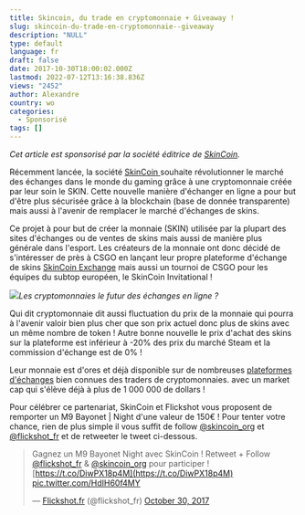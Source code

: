 ```yaml
---
title: Skincoin, du trade en cryptomonnaie + Giveaway !
slug: skincoin-du-trade-en-cryptomonnaie--giveaway
description: "NULL"
type: default
language: fr
draft: false
date: 2017-10-30T18:00:02.000Z
lastmod: 2022-07-12T13:16:38.836Z
views: "2452"
author: Alexandre
country: wo
categories:
  - Sponsorisé
tags: []
---
```

_Cet article est sponsorisé par la société éditrice de [SkinCoin](https://skincoin.org/#Home)._

Récemment lancée, la société [SkinCoin ](https://skincoin.org/#Home)souhaite révolutionner le marché des échanges dans le monde du gaming grâce à une cryptomonnaie créée par leur soin le SKIN. Cette nouvelle manière d'échanger en ligne a pour but d'être plus sécurisée grâce à la blockchain (base de donnée transparente) mais aussi à l'avenir de remplacer le marché d'échanges de skins.

Ce projet à pour but de créer la monnaie (SKIN) utilisée par la plupart des sites d'échanges ou de ventes de skins mais aussi de manière plus générale dans l'esport. Les créateurs de la monnaie ont donc décidé de s'intéresser de près à CSGO en lançant leur propre plateforme d'échange de skins [SkinCoin Exchange](https://exchange.skincoin.org/buy/csgo/) mais aussi un tournoi de CSGO pour les équipes du subtop européen, le SkinCoin Invitational !

![](/images/articles/59f5fbc2c5faf/images/xKkC1I4fgmnb4ITpbaLJoxvY5YtHnqvPRondzS4O.png)_Les cryptomonnaies le futur des échanges en ligne ?_

Qui dit cryptomonnaie dit aussi fluctuation du prix de la monnaie qui pourra à l'avenir valoir bien plus cher que son prix actuel donc plus de skins avec un même nombre de token ! Autre bonne nouvelle le prix d'achat des skins sur la plateforme est inférieur à -20% des prix du marché Steam et la commission d'échange est de 0% ! 

Leur monnaie est d'ores et déjà disponible sur de nombreuses [plateformes d'échanges](https://coinmarketcap.com/currencies/skincoin/#markets) bien connues des traders de cryptomonnaies. avec un market cap qui s'élève déjà à plus de 1 000 000 de dollars ! 

Pour célébrer ce partenariat, SkinCoin et Flickshot vous proposent de remporter un M9 Bayonet | Night d'une valeur de 150€ ! Pour tenter votre chance, rien de plus simple il vous suffit de follow [@skincoin\_org](https://twitter.com/skincoin%5Forg) et [@flickshot\_fr](https://twitter.com/flickshot%5Ffr) et de retweeter le tweet ci-dessous.

> Gagnez un M9 Bayonet Night avec SkinCoin ! Retweet + Follow [@flickshot\_fr](https://twitter.com/flickshot%5Ffr?ref%5Fsrc=twsrc%5Etfw) & [@skincoin\_org](https://twitter.com/skincoin%5Forg?ref%5Fsrc=twsrc%5Etfw) pour participer ![https://t.co/DiwPX18p4M](https://t.co/DiwPX18p4M) [pic.twitter.com/HdIH60f4MY](https://t.co/HdIH60f4MY)
> 
> — [Flickshot.fr](https://Flickshot.fr) (@flickshot\_fr) [October 30, 2017](https://twitter.com/flickshot%5Ffr/status/925059803164049411?ref%5Fsrc=twsrc%5Etfw)
